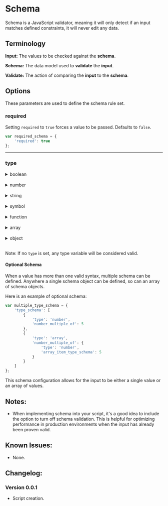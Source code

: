 # Schema

Schema is a JavaScript validator, meaning it will only detect if an input matches defined constraints, it will never edit any data.

## Terminology

**Input:** The values to be checked against the **schema**.

**Schema:** The data model used to **validate** the **input**.

**Validate:** The action of comparing the **input** to the **schema**.

## Options

These parameters are used to define the schema rule set.

### required

Setting `required` to `true` forces a value to be passed. Defaults to `false`.
```js
var required_schema = {
    'required': true
};
```

---

### type

<details>

<summary>boolean</summary>

```js
var boolean_schema = {
    'type': 'boolean'
};
```

Booleans have no unique options.

</details>
<br>
<details>

<summary>number</summary>

```js
var number_schema = {
    'type': 'number'
    'number_min': 0,
    'number_max': 25,
    'number_multiple_of': 5
};
```
**number_min**

The input number must be greater than or equal to the set `number_min` number. Defaults to `undefined`.

`'number_min': number`

**number_max**

The input number must be less than or equal to the set `number_max` number. Defaults to `undefined`.

`'number_max': number`

**number_multiple_of**

The input number must be a multiple of the set `number_multiple_of` number. Defaults to `undefined`.

`'number_multiple_of': number`

Note: You cam limit the number to integers by setting `number_multiple_of` to `1`.

</details>
<br>
<details>

<summary>string</summary>

```js
var string_schema = {
    'type': 'string',
    'string_min_characters': 5,
    'string_max_characters': 100
};
```

**string_min_characters**

The input string character count must be longer than or equal to the set `string_min_characters`. Defaults to `undefined`.

`'string_min_characters': number`

**string_max_characters**

The input string character count must be shorter than or equal to the set `string_max_characters`. Defaults to `undefined`.

`'string_max_characters': number`

</details>
<br>
<details>

<summary>symbol</summary>

```js
var symbol_schema = {
    'type': 'symbol'
};
```

Symbols have no unique options.

</details>
<br>
<details>

<summary>function</summary>

```js
var function_schema = {
    'type': 'function'
};
```

Functions have no unique options.

</details>
<br>
<details>

<summary>array</summary>

```js
var array_schema = {
    'type': 'array',
    'array_min_length': 2,
    'array_max_length': 6,
    'array_item_schema': {
        'type': 'string'
    }
};
```

**array_min_length**

The input array length must be longer than or equal to the set `array_min_length`. Defaults to `undefined`.

`'array_min_length': number`

**array_max_length**

The input array length must be shorter than or equal to the set `array_max_length`. Defaults to `undefined`.

`'array_max_length': number`

**array_item_schema**

Each input array item must validate using the set `array_item_schema`. This value can also be defined as an array of schema. Defaults to `undefined`.

`'array_item_schema': object|array`

</details>
<br>
<details>

<summary>object</summary>

```js
var object_schema = {
    'type': 'object',
    "object_allow_unexpected": true,
    'object_property_schema': {
        'property_abc': {
            'required': true,
            'type': 'number'
        }
        'property_xyz': {
            'type': 'string'
        }
    }
};
```

**object_allow_unexpected**

If set to `false`, input objects with properties not listed within `object_properties` will fail validation. Defaults to `true`.

`'object_allow_unexpected': boolean`

**object_property_schema**

Each property within the `object_property_schema` option represents a new full schema that can include generic schema options.

`'object_property_schema': object`

</details>
<br>

Note: If no `type` is set, any type variable will be considered valid.

#### Optional Schema

When a value has more than one valid syntax, multiple schema can be defined. Anywhere a single schema object can be defined, so can an array of schema objects.

Here is an example of optional schema:

```js
var multiple_type_schema = {
    'type_schema': [
        {
            'type': 'number',
            'number_multiple_of': 5
        },
        {
            'type': 'array',
            'number_multiple_of': {
                'type': 'number',
                'array_item_type_schema': 5
            }
        }
    ]
};
```

This schema configuration allows for the input to be either a single value or an array of values.

## Notes:

* When implementing schema into your script, it's a good idea to include the option to turn off schema validation. This is helpful for optimizing performance in production environments when the input has already been proven valid.

## Known Issues:

* None.

## Changelog:

### Version 0.0.1

* Script creation.